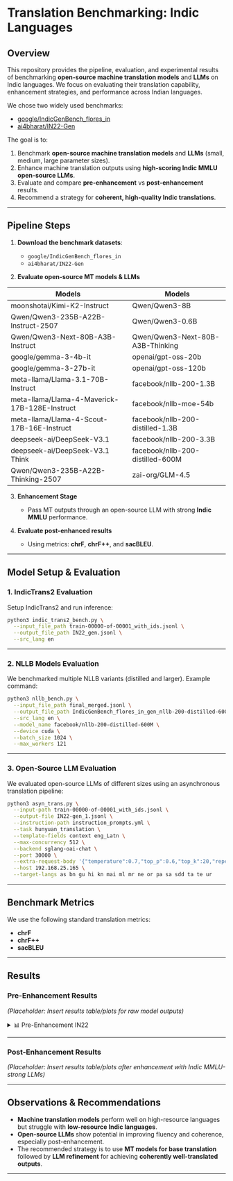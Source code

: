 # Translation Benchmarking: Indic Languages

## Overview

This repository provides the pipeline, evaluation, and experimental results of benchmarking **open-source machine translation models** and **LLMs** on Indic languages.
We focus on evaluating their translation capability, enhancement strategies, and performance across Indian languages.

We chose two widely used benchmarks:

* [google/IndicGenBench_flores_in](https://huggingface.co/datasets/google/IndicGenBench_flores_in)
* [ai4bharat/IN22-Gen](https://huggingface.co/datasets/ai4bharat/IN22-Gen)

The goal is to:

1. Benchmark **open-source machine translation models** and **LLMs** (small, medium, large parameter sizes).
2. Enhance machine translation outputs using **high-scoring Indic MMLU open-source LLMs**.
3. Evaluate and compare **pre-enhancement** vs **post-enhancement** results.
4. Recommend a strategy for **coherent, high-quality Indic translations**.

---

## Pipeline Steps

1. **Download the benchmark datasets**:

   * `google/IndicGenBench_flores_in`
   * `ai4bharat/IN22-Gen`

2. **Evaluate open-source MT models & LLMs**

| Models | Models |
|--------|--------|
| moonshotai/Kimi-K2-Instruct | Qwen/Qwen3-8B |
| Qwen/Qwen3-235B-A22B-Instruct-2507 | Qwen/Qwen3-0.6B |
| Qwen/Qwen3-Next-80B-A3B-Instruct | Qwen/Qwen3-Next-80B-A3B-Thinking |
| google/gemma-3-4b-it | openai/gpt-oss-20b |
| google/gemma-3-27b-it | openai/gpt-oss-120b |
| meta-llama/Llama-3.1-70B-Instruct | facebook/nllb-200-1.3B |
| meta-llama/Llama-4-Maverick-17B-128E-Instruct | facebook/nllb-moe-54b |
| meta-llama/Llama-4-Scout-17B-16E-Instruct | facebook/nllb-200-distilled-1.3B |
| deepseek-ai/DeepSeek-V3.1 | facebook/nllb-200-3.3B |
| deepseek-ai/DeepSeek-V3.1 Think | facebook/nllb-200-distilled-600M |
| Qwen/Qwen3-235B-A22B-Thinking-2507 | zai-org/GLM-4.5 |

3. **Enhancement Stage**

   * Pass MT outputs through an open-source LLM with strong **Indic MMLU** performance.

4. **Evaluate post-enhanced results**

   * Using metrics: **chrF**, **chrF++**, and **sacBLEU**.

---

## Model Setup & Evaluation

### 1. IndicTrans2 Evaluation

Setup IndicTrans2 and run inference:

```bash
python3 indic_trans2_bench.py \
  --input_file_path train-00000-of-00001_with_ids.jsonl \
  --output_file_path IN22_gen.jsonl \
  --src_lang en
```

---

### 2. NLLB Models Evaluation

We benchmarked multiple NLLB variants (distilled and larger). Example command:

```bash
python3 nllb_bench.py \
  --input_file_path final_merged.jsonl \
  --output_file_path IndicGenBench_flores_in_gen_nllb-200-distilled-600M.jsonl \
  --src_lang en \
  --model_name facebook/nllb-200-distilled-600M \
  --device cuda \
  --batch_size 1024 \
  --max_workers 121
```

---

### 3. Open-Source LLM Evaluation

We evaluated open-source LLMs of different sizes using an asynchronous translation pipeline:

```bash
python3 asyn_trans.py \
  --input-path train-00000-of-00001_with_ids.jsonl \
  --output-file IN22-gen_1.jsonl \
  --instruction-path instruction_prompts.yml \
  --task hunyuan_translation \
  --template-fields context eng_Latn \
  --max-concurrency 512 \
  --backend sglang-oai-chat \
  --port 30000 \
  --extra-request-body '{"temperature":0.7,"top_p":0.6,"top_k":20,"repetition_penalty":1.05,"max_tokens":1024}' \
  --host 192.168.25.165 \
  --target-langs as bn gu hi kn mai ml mr ne or pa sa sdd ta te ur
```

---

## Benchmark Metrics

We use the following standard translation metrics:

* **chrF**
* **chrF++**
* **sacBLEU**

---

## Results

### Pre-Enhancement Results

*(Placeholder: Insert results table/plots for raw model outputs)*
<details>
  <summary>📊 Pre-Enhancement IN22</summary>

  ![English to assamese](https://github.com/user-attachments/assets/0e31225c-1f7c-4c45-9623-fe606eab9ede)
  ![English to Gujarati](https://github.com/user-attachments/assets/799c71b7-43ab-4446-a734-1b2db9541d8f)
  ![English to Hindi](https://github.com/user-attachments/assets/89fd3e1d-16c1-4515-9ed4-241339f10c0f)
  ![English to Kannada](https://github.com/user-attachments/assets/0bf1ecb8-b4f3-45f6-bdfa-befbdd3ddd6c)
  ![English to Maithili](https://github.com/user-attachments/assets/fe878c6b-3fea-4cb0-9ef3-29ecff9ae831)
  ![English to Urdu](https://github.com/user-attachments/assets/9c5af4d3-15fd-43c9-a18e-352a24dee42f)
  ![English to Telugu](https://github.com/user-attachments/assets/dc879224-7459-48e8-b450-6472c353db5b)
  ![English to Tamil](https://github.com/user-attachments/assets/e8e2881d-9aa8-41e5-9174-958dc08bc5f4)
  ![English to Sanskrit](https://github.com/user-attachments/assets/011efd7f-6ea1-437b-a6e5-400781851208)
  ![English to Panjabi](https://github.com/user-attachments/assets/7e9e4492-3474-439f-85e3-c8ef680048b0)
  ![English to Oriya](https://github.com/user-attachments/assets/701582b0-0871-4221-bca0-590f2e9ab05c)
  ![English to Nepali](https://github.com/user-attachments/assets/7684b2ca-da07-4d52-ac12-10039d65eddf)
  ![English to Marathi](https://github.com/user-attachments/assets/112981f7-6d53-422b-aaf8-15ebef488152)
  ![English to Malayalam](https://github.com/user-attachments/assets/dd799a53-b23b-4c4c-b3f0-8c98aa4c97e2)
  ![English to Bengali](https://github.com/user-attachments/assets/ebc63608-5907-4f25-a160-bfaaffb7ba6b)
  
</details>

---




### Post-Enhancement Results

*(Placeholder: Insert results table/plots after enhancement with Indic MMLU-strong LLMs)*

---

## Observations & Recommendations

* **Machine translation models** perform well on high-resource languages but struggle with **low-resource Indic languages**.
* **Open-source LLMs** show potential in improving fluency and coherence, especially post-enhancement.
* The recommended strategy is to use **MT models for base translation** followed by **LLM refinement** for achieving **coherently well-translated outputs**.

---

